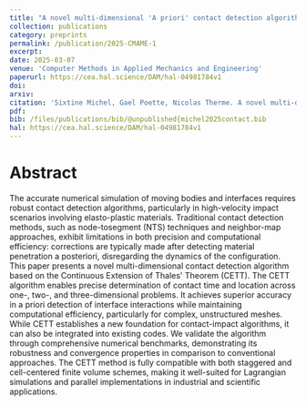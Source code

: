 ```yaml
---
title: "A novel multi-dimensional 'A priori' contact detection algorithm"
collection: publications
category: preprints
permalink: /publication/2025-CMAME-1
excerpt: 
date: 2025-03-07
venue: 'Computer Methods in Applied Mechanics and Engineering'
paperurl: https://cea.hal.science/DAM/hal-04981784v1
doi: 
arxiv: 
citation: 'Sixtine Michel, Gael Poette, Nicolas Therme. A novel multi-dimensional a priori contact detection algorithm. 2025. ⟨hal-04981784⟩'
pdf: 
bib: /files/publications/bib/@unpublished{michel2025contact.bib
hal: https://cea.hal.science/DAM/hal-04981784v1
---
```


<!-- The contents above will be part of a list of publications, if the user clicks the link for the publication than the contents of section will be rendered as a full page, allowing you to provide more information about the paper for the reader. When publications are displayed as a single page, the contents of the above "citation" field will automatically be included below this section in a smaller font. -->


Abstract
=========
The accurate numerical simulation of moving bodies and interfaces requires robust contact detection algorithms, particularly in high-velocity impact scenarios involving elasto-plastic materials. Traditional contact detection methods, such as node-tosegment (NTS) techniques and neighbor-map approaches, exhibit limitations in both precision and computational efficiency: corrections are typically made after detecting material penetration a posteriori, disregarding the dynamics of the configuration. This paper presents a novel multi-dimensional contact detection algorithm based on the Continuous Extension of Thales' Theorem (CETT). The CETT algorithm enables precise determination of contact time and location across one-, two-, and three-dimensional problems. It achieves superior accuracy in a priori detection of interface interactions while maintaining computational efficiency, particularly for complex, unstructured meshes. While CETT establishes a new foundation for contact-impact algorithms, it can also be integrated into existing codes. We validate the algorithm through comprehensive numerical benchmarks, demonstrating its robustness and convergence properties in comparison to conventional approaches. The CETT method is fully compatible with both staggered and cell-centered finite volume schemes, making it well-suited for Lagrangian simulations and parallel implementations in industrial and scientific applications. 